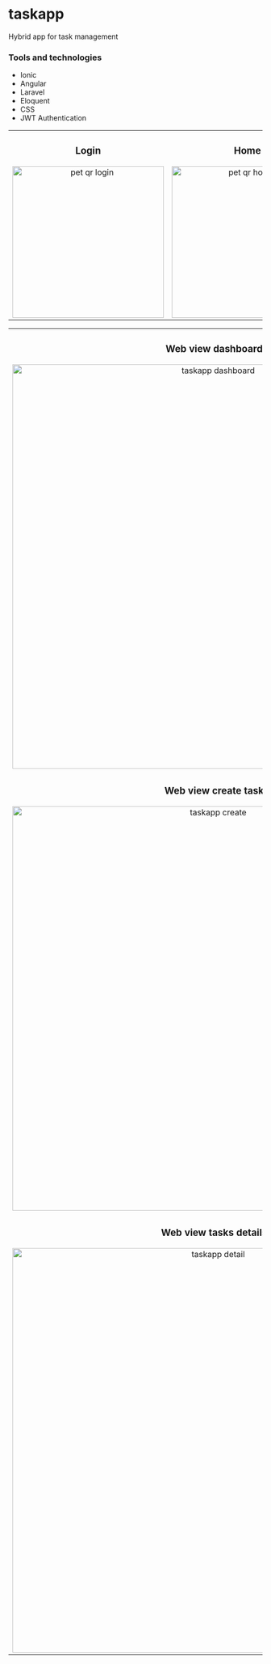 # taskapp
Hybrid app for task management
<h3 align="left">Tools and technologies</h3>
<ul>
  <li>Ionic</li>
  <li>Angular</li>
  <li>Laravel</li>
  <li>Eloquent</li>
  <li>CSS</li>
  <li>JWT Authentication</li>
</ul>
<table>
<tr>
  <td width="33%">
<h3 align="center">Login</h3>
<div align="center">
<img src="https://i.imgur.com/AD34000.jpeg" width="300" alt="pet qr login"> 
  


</div>
                                                                                      
</td>

<td width="33%">
<h3 align="center">Home</h3>
<div align="center">
<img src="https://i.imgur.com/EvPOqgN.jpeg" width="300" alt="pet qr home"> 
  


</div>
                                                                                      
</td>

<td width="33%">
<h3 align="center">Task completed detail</h3>
<div align="center">                                       
<img src="https://i.imgur.com/sF1dJBS.jpeg" width="300" alt="pet qr map">
<br>


</div>  
</tr>
</table> 

<table witdh=¨100%¨>
<tr>
  <td>
<h3 align="center">Web view dashboard</h3>
<div align="center">
<img src="https://i.imgur.com/THle806.png" width="800" alt="taskapp dashboard"> 
</div>                                                                                     
</td>
</tr>

  <tr>
  <td>
<h3 align="center">Web view create task</h3>
<div align="center">
<img src="https://i.imgur.com/LPkxZh1.png" width="800" alt="taskapp create"> 
</div>                                                                                     
</td>
</tr>

<tr>
  <td>
<h3 align="center">Web view tasks details</h3>
<div align="center">
<img src="https://i.imgur.com/fj4mEoV.png" width="800" alt="taskapp detail"> 
</div>                                                                                     
</td>
</tr>
</table> 
